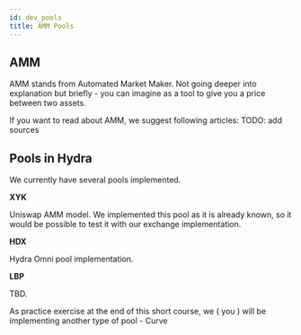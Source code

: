 ```yaml
---
id: dev_pools
title: AMM Pools
---
```



## AMM

AMM stands from Automated Market Maker. Not going deeper into explanation but briefly - you can imagine as a tool to give you a price
between two assets.

If you want to read about AMM, we suggest following articles: TODO: add sources

## Pools in Hydra

We currently have several pools implemented.

**XYK**

Uniswap AMM model. We implemented this pool as it is already known, so it would be possible to test it with our exchange implementation.

**HDX**

Hydra Omni pool implementation.

**LBP**

TBD.

As practice exercise at the end of this short course, we ( you ) will be implementing another type of pool - Curve
